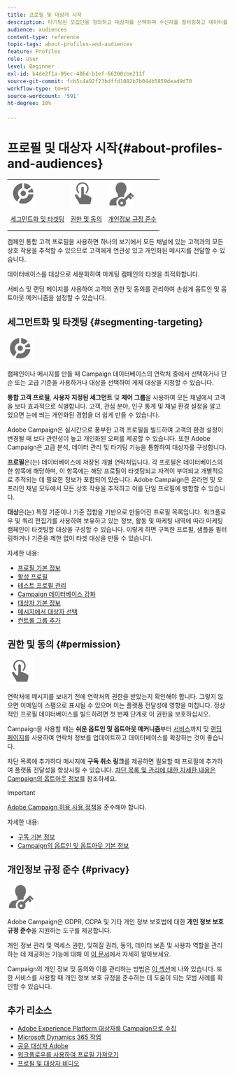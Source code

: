 ```yaml
---
title: 프로필 및 대상자 시작
description: 타기팅된 모집단을 정의하고 대상자를 선택하며 수신자를 필터링하고 데이터를 수집하며 프로필을 업데이트합니다.
audience: audiences
content-type: reference
topic-tags: about-profiles-and-audiences
feature: Profiles
role: User
level: Beginner
exl-id: b4de2f1a-09ec-486d-b1ef-66208cbe211f
source-git-commit: fcb5c4a92f23bdffd1082b7b044b5859dead9d70
workflow-type: tm+mt
source-wordcount: '591'
ht-degree: 10%

---
```


# 프로필 및 대상자 시작{#about-profiles-and-audiences}

<table>
<tr>
<td><img src="assets/do-not-localize/icon_segment.svg" width="60px"><p><a href="#segmenting-targeting">세그먼트화 및 타겟팅</a></p></td>
<td><img src="assets/do-not-localize/icon_permission.svg" width="60px"><p><a href="#permission">권한 및 동의</a></p></td>
<td><img src="assets/do-not-localize/icon_privacy.svg" width="60px"><p><a href="#privacy">개인정보 규정 준수</a></p></td></tr>
</table>

캠페인 통합 고객 프로필을 사용하면 하나의 보기에서 모든 채널에 있는 고객과의 모든 상호 작용을 추적할 수 있으므로 고객에게 연관성 있고 개인화된 메시지를 전달할 수 있습니다.

데이터베이스를 대상으로 세분화하여 마케팅 캠페인의 타겟을 최적화합니다.

서비스 및 랜딩 페이지를 사용하여 고객의 권한 및 동의를 관리하여 손쉽게 옵트인 및 옵트아웃 메커니즘을 설정할 수 있습니다.

## 세그먼트화 및 타겟팅 {#segmenting-targeting}

<img src="assets/do-not-localize/icon_segment.svg" width="60px">

캠페인이나 메시지를 만들 때 Campaign 데이터베이스의 연락처 중에서 선택하거나 단순 또는 고급 기준을 사용하거나 대상을 선택하여 게재 대상을 지정할 수 있습니다.

**통합 고객 프로필**, **사용자 지정된 세그먼트** 및 **제어 그룹**&#x200B;을 사용하여 모든 채널에서 고객을 보다 효과적으로 식별합니다. 고객, 관심 분야, 인구 통계 및 채널 환경 설정을 알고 있으면 눈에 띄는 개인화된 경험을 더 쉽게 만들 수 있습니다.

Adobe Campaign은 실시간으로 풍부한 고객 프로필을 빌드하여 고객의 환경 설정이 변경될 때 보다 관련성이 높고 개인화된 오퍼를 제공할 수 있습니다. 또한 Adobe Campaign은 고급 분석, 데이터 관리 및 타기팅 기능을 통합하여 대상자를 구성합니다.

**프로필**&#x200B;은(는) 데이터베이스에 저장된 개별 연락처입니다. 각 프로필은 데이터베이스의 한 항목에 해당하며, 이 항목에는 해당 프로필이 타겟팅되고 자격이 부여되고 개별적으로 추적되는 데 필요한 정보가 포함되어 있습니다. Adobe Campaign은 온라인 및 오프라인 채널 모두에서 모든 상호 작용을 추적하고 이를 단일 프로필에 병합할 수 있습니다.

**대상**&#x200B;은(는) 특정 기준이나 기준 집합을 기반으로 만들어진 프로필 목록입니다. 워크플로우 및 쿼리 편집기를 사용하여 보유하고 있는 정보, 활동 및 마케팅 내역에 따라 마케팅 캠페인이 타겟팅할 대상을 구성할 수 있습니다. 이렇게 하면 구독한 프로필, 샘플을 필터링하거나 기준을 제한 없이 타겟 대상을 만들 수 있습니다.

자세한 내용:

* [프로필 기본 정보](../../audiences/using/about-profiles.md)
* [활성 프로필](../../audiences/using/active-profiles.md)
* [테스트 프로필 관리](../../audiences/using/managing-test-profiles.md)
* [Campaign 데이터베이스 강화](../../audiences/using/enriching-campaign-database.md)
* [대상자 기본 정보](../../audiences/using/about-audiences.md)
* [메시지에서 대상자 선택](../../audiences/using/selecting-an-audience-in-a-message.md)
* [컨트롤 그룹 추가](../../sending/using/control-group.md)

## 권한 및 동의 {#permission}

<img src="assets/do-not-localize/icon_permission.svg"  width="60px">

연락처에 메시지를 보내기 전에 연락처의 권한을 받았는지 확인해야 합니다. 그렇지 않으면 이메일이 스팸으로 표시될 수 있으며 이는 플랫폼 전달성에 영향을 미칩니다. 정상적인 프로필 데이터베이스를 빌드하려면 첫 번째 단계로 이 권한을 보호하십시오.

Campaign을 사용할 때는 **쉬운 옵트인 및 옵트아웃 메커니즘**&#x200B;부터 [서비스](../../audiences/using/creating-a-service.md)까지 및 [랜딩 페이지](../../channels/using/getting-started-with-landing-pages.md)를 사용하여 연락처 정보를 업데이트하고 데이터베이스를 확장하는 것이 좋습니다.

차단 목록에 추가하다 메시지에 **구독 취소 링크**&#x200B;를 제공하면 필요할 때 프로필에 추가하여 플랫폼 전달성을 향상시킬 수 있습니다. [차단 목록 및 관리에 대한 자세한 내용은 Campaign의 옵트아웃 정보](../../audiences/using/about-opt-in-and-opt-out-in-campaign.md)를 참조하세요.

>[!IMPORTANT]
>
>[Adobe Campaign 허용 사용 정책](https://www.adobe.com/legal/terms/aup.html)을 준수해야 합니다.

자세한 내용:

* [구독 기본 정보](../../audiences/using/about-subscriptions.md)
* [Campaign의 옵트인 및 옵트아웃 기본 정보](../../audiences/using/about-opt-in-and-opt-out-in-campaign.md)

## 개인정보 규정 준수 {#privacy}

<img src="assets/do-not-localize/icon_privacy.svg" width="60px">

Adobe Campaign은 GDPR, CCPA 및 기타 개인 정보 보호법에 대한 **개인 정보 보호 규정 준수**&#x200B;을 지원하는 도구를 제공합니다.

개인 정보 관리 및 액세스 권한, 잊혀질 권리, 동의, 데이터 보존 및 사용자 역할을 관리하는 데 제공하는 기능에 대해 이 [이 문서](https://helpx.adobe.com/kr/campaign/kb/campaign-privacy.html)에서 자세히 알아보세요.

Campaign의 개인 정보 및 동의와 이를 관리하는 방법은 [이 섹션](../../start/using/privacy.md)에 나와 있습니다. 또한 서비스를 사용할 때 개인 정보 보호 규정을 준수하는 데 도움이 되는 모범 사례를 확인할 수 있습니다.

## 추가 리소스

* [Adobe Experience Platform 대상자를 Campaign으로 수집](../../integrating/using/ingest-aep-data.md)
* [Microsoft Dynamics 365 작업](../../integrating/using/d365-acs-get-started.md)
* [공유 대상자 Adobe](../../integrating/using/sharing-audiences-with-audience-manager-or-people-core-service.md)
* [워크플로우를 사용하여 프로필 가져오기](../../automating/using/creating-import-workflow-templates.md)
* [프로필 및 대상자 비디오](https://experienceleague.adobe.com/docs/campaign-standard-learn/tutorials/profiles-and-audiences/creating-profiles-and-audiences.html)
